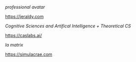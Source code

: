 _professional avatar_

https://jeraldy.com

_Cognitive Sciences and Artifical Intelligence + Theoretical CS_

https://caslabs.ai/

_la matrix_

https://simulacrae.com
